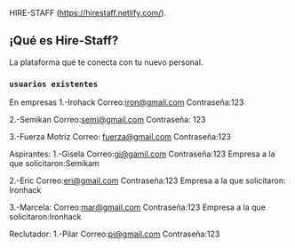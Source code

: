 HIRE-STAFF (https://hirestaff.netlify.com/).

## ¡Qué es Hire-Staff?

La plataforma que te conecta con tu nuevo personal.

### `usuarios existentes`

En empresas
1.-Irohack
Correo:iron@gmail.com
Contraseña:123

2.-Semikan
Correo:semi@gmail.com
Contraseña: 123

3.-Fuerza Motriz
Correo: fuerza@gmail.com
Contraseña:123

Aspirantes:
1.-Gisela
Correo:gi@gamil.com
Contraseña:123
Empresa a la que solicitaron:Semikam

2.-Eric
Correo:eri@gmail.com
Contraseña:123
Empresa a la que solicitaron: Ironhack

3.-Marcela:
Correo:mar@gmail.com
Contraseña:123
Empresa a la que solicitaron:Ironhack


Reclutador:
1.-Pilar
Correo:pi@gmail.com
Contraseña:123
